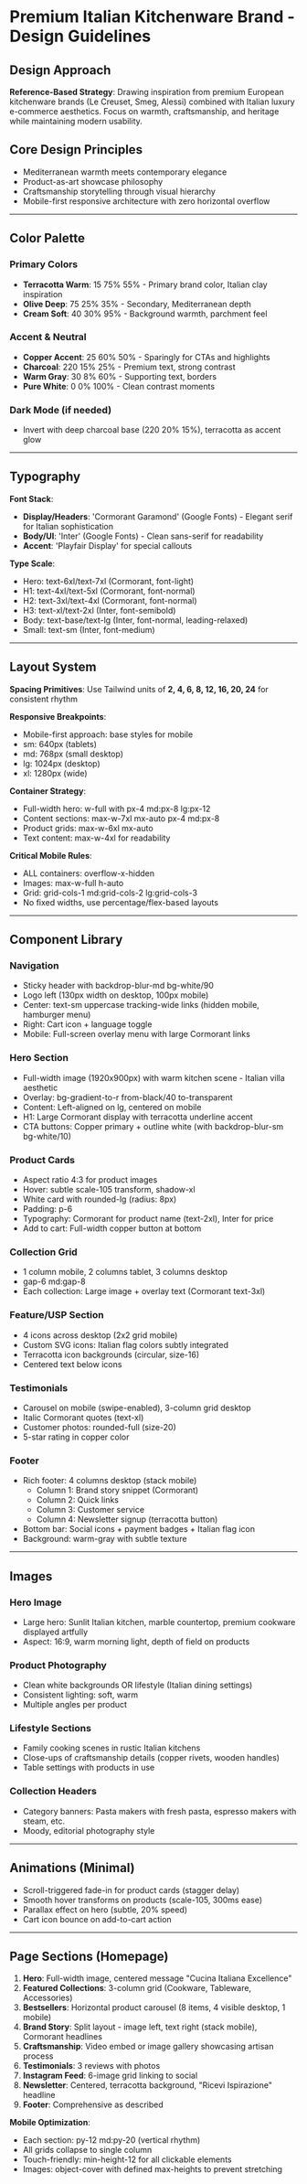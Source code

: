 # Premium Italian Kitchenware Brand - Design Guidelines

## Design Approach
**Reference-Based Strategy**: Drawing inspiration from premium European kitchenware brands (Le Creuset, Smeg, Alessi) combined with Italian luxury e-commerce aesthetics. Focus on warmth, craftsmanship, and heritage while maintaining modern usability.

## Core Design Principles
- Mediterranean warmth meets contemporary elegance
- Product-as-art showcase philosophy
- Craftsmanship storytelling through visual hierarchy
- Mobile-first responsive architecture with zero horizontal overflow

---

## Color Palette

### Primary Colors
- **Terracotta Warm**: 15 75% 55% - Primary brand color, Italian clay inspiration
- **Olive Deep**: 75 25% 35% - Secondary, Mediterranean depth
- **Cream Soft**: 40 30% 95% - Background warmth, parchment feel

### Accent & Neutral
- **Copper Accent**: 25 60% 50% - Sparingly for CTAs and highlights
- **Charcoal**: 220 15% 25% - Premium text, strong contrast
- **Warm Gray**: 30 8% 60% - Supporting text, borders
- **Pure White**: 0 0% 100% - Clean contrast moments

### Dark Mode (if needed)
- Invert with deep charcoal base (220 20% 15%), terracotta as accent glow

---

## Typography

**Font Stack**:
- **Display/Headers**: 'Cormorant Garamond' (Google Fonts) - Elegant serif for Italian sophistication
- **Body/UI**: 'Inter' (Google Fonts) - Clean sans-serif for readability
- **Accent**: 'Playfair Display' for special callouts

**Type Scale**:
- Hero: text-6xl/text-7xl (Cormorant, font-light)
- H1: text-4xl/text-5xl (Cormorant, font-normal)
- H2: text-3xl/text-4xl (Cormorant, font-normal)
- H3: text-xl/text-2xl (Inter, font-semibold)
- Body: text-base/text-lg (Inter, font-normal, leading-relaxed)
- Small: text-sm (Inter, font-medium)

---

## Layout System

**Spacing Primitives**: Use Tailwind units of **2, 4, 6, 8, 12, 16, 20, 24** for consistent rhythm

**Responsive Breakpoints**:
- Mobile-first approach: base styles for mobile
- sm: 640px (tablets)
- md: 768px (small desktop)
- lg: 1024px (desktop)
- xl: 1280px (wide)

**Container Strategy**:
- Full-width hero: w-full with px-4 md:px-8 lg:px-12
- Content sections: max-w-7xl mx-auto px-4 md:px-8
- Product grids: max-w-6xl mx-auto
- Text content: max-w-4xl for readability

**Critical Mobile Rules**:
- ALL containers: overflow-x-hidden
- Images: max-w-full h-auto
- Grid: grid-cols-1 md:grid-cols-2 lg:grid-cols-3
- No fixed widths, use percentage/flex-based layouts

---

## Component Library

### Navigation
- Sticky header with backdrop-blur-md bg-white/90
- Logo left (130px width on desktop, 100px mobile)
- Center: text-sm uppercase tracking-wide links (hidden mobile, hamburger menu)
- Right: Cart icon + language toggle
- Mobile: Full-screen overlay menu with large Cormorant links

### Hero Section
- Full-width image (1920x900px) with warm kitchen scene - Italian villa aesthetic
- Overlay: bg-gradient-to-r from-black/40 to-transparent
- Content: Left-aligned on lg, centered on mobile
- H1: Large Cormorant display with terracotta underline accent
- CTA buttons: Copper primary + outline white (with backdrop-blur-sm bg-white/10)

### Product Cards
- Aspect ratio 4:3 for product images
- Hover: subtle scale-105 transform, shadow-xl
- White card with rounded-lg (radius: 8px)
- Padding: p-6
- Typography: Cormorant for product name (text-2xl), Inter for price
- Add to cart: Full-width copper button at bottom

### Collection Grid
- 1 column mobile, 2 columns tablet, 3 columns desktop
- gap-6 md:gap-8
- Each collection: Large image + overlay text (Cormorant text-3xl)

### Feature/USP Section
- 4 icons across desktop (2x2 grid mobile)
- Custom SVG icons: Italian flag colors subtly integrated
- Terracotta icon backgrounds (circular, size-16)
- Centered text below icons

### Testimonials
- Carousel on mobile (swipe-enabled), 3-column grid desktop
- Italic Cormorant quotes (text-xl)
- Customer photos: rounded-full (size-20)
- 5-star rating in copper color

### Footer
- Rich footer: 4 columns desktop (stack mobile)
  - Column 1: Brand story snippet (Cormorant)
  - Column 2: Quick links
  - Column 3: Customer service
  - Column 4: Newsletter signup (terracotta button)
- Bottom bar: Social icons + payment badges + Italian flag icon
- Background: warm-gray with subtle texture

---

## Images

### Hero Image
- Large hero: Sunlit Italian kitchen, marble countertop, premium cookware displayed artfully
- Aspect: 16:9, warm morning light, depth of field on products

### Product Photography
- Clean white backgrounds OR lifestyle (Italian dining settings)
- Consistent lighting: soft, warm
- Multiple angles per product

### Lifestyle Sections
- Family cooking scenes in rustic Italian kitchens
- Close-ups of craftsmanship details (copper rivets, wooden handles)
- Table settings with products in use

### Collection Headers
- Category banners: Pasta makers with fresh pasta, espresso makers with steam, etc.
- Moody, editorial photography style

---

## Animations (Minimal)
- Scroll-triggered fade-in for product cards (stagger delay)
- Smooth hover transforms on products (scale-105, 300ms ease)
- Parallax effect on hero (subtle, 20% speed)
- Cart icon bounce on add-to-cart action

---

## Page Sections (Homepage)

1. **Hero**: Full-width image, centered message "Cucina Italiana Excellence"
2. **Featured Collections**: 3-column grid (Cookware, Tableware, Accessories)
3. **Bestsellers**: Horizontal product carousel (8 items, 4 visible desktop, 1 mobile)
4. **Brand Story**: Split layout - image left, text right (stack mobile), Cormorant headlines
5. **Craftsmanship**: Video embed or image gallery showcasing artisan process
6. **Testimonials**: 3 reviews with photos
7. **Instagram Feed**: 6-image grid linking to social
8. **Newsletter**: Centered, terracotta background, "Ricevi Ispirazione" headline
9. **Footer**: Comprehensive as described

**Mobile Optimization**:
- Each section: py-12 md:py-20 (vertical rhythm)
- All grids collapse to single column
- Touch-friendly: min-height-12 for all clickable elements
- Images: object-cover with defined max-heights to prevent stretching